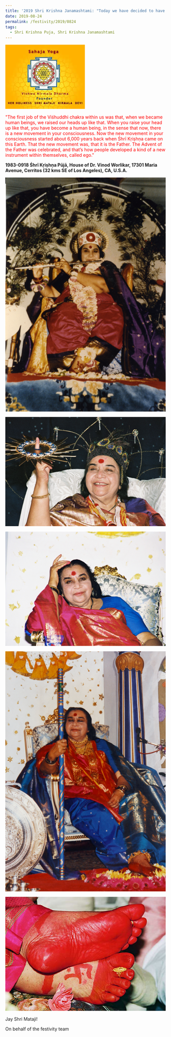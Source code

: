 ```yaml
---
title: '2019 Shri Krishna Janamashtami: "Today we have decided to have Krishna Puja because America is the Krishna bhoomi"'
date: 2019-08-24
permalink: /festivity/2019/0824
tags:
  - Shri Krishna Puja, Shri Krishna Janamashtami
---
```


![PICTURE 1](/images/image1.png)

<p style="color:red;">
"The first job of the Viśhuddhi chakra within us was that, when we became human beings, we raised our heads up like that. When you raise your head up like that, you have become a human being, in the sense that now, there is a new movement in your consciousness. Now the new movement in your consciousness started about 6,000 years back when Śhrī Kṛiṣhṇa came on this Earth. That the new movement was, that it is the Father. The Advent of the Father was celebrated, and that’s how people developed a kind of a new instrument within themselves, called ego."<br>
</p>
<b>1983-0918 Śhrī Kṛiṣhṇa Pūjā, House of Dr. Vinod Worlikar, 17301 Maria Avenue, Cerritos (32 kms SE of Los Angeles), CA, U.S.A.</b>

![PICTURE 30](/images/image30.png)

![PICTURE 31](/images/image31.png)

![PICTURE 32](/images/image32.png)

![PICTURE 33](/images/image33.png)

![PICTURE 34](/images/image34.png)

Jay Shri Mataji!

On behalf of the festivity team